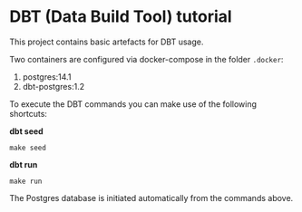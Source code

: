 # DBT (Data Build Tool) tutorial

This project contains basic artefacts for DBT usage.

Two containers are configured via docker-compose in the folder `.docker`:
1. postgres:14.1
2. dbt-postgres:1.2

To execute the DBT commands you can make use of the following shortcuts:

**dbt seed**
```
make seed
```

**dbt run**
```
make run
```

The Postgres database is initiated automatically from the commands above.
